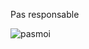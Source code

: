 Pas responsable


![pasmoi](https://user-images.githubusercontent.com/126325785/236633207-68db2ba0-cb6b-4ca4-840d-a800db6bb3e6.jpeg)

